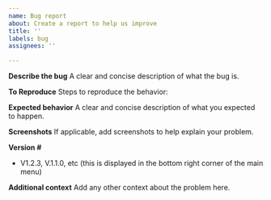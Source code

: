 ```yaml
---
name: Bug report
about: Create a report to help us improve
title: ''
labels: bug
assignees: ''

---
```


**Describe the bug**
A clear and concise description of what the bug is.

**To Reproduce**
Steps to reproduce the behavior:

**Expected behavior**
A clear and concise description of what you expected to happen.

**Screenshots**
If applicable, add screenshots to help explain your problem.

**Version #**
 - V1.2.3, V.1.1.0, etc (this is displayed in the bottom right corner of the main menu)

**Additional context**
Add any other context about the problem here.
